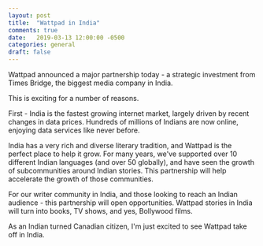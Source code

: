 ```yaml
---
layout: post
title:  "Wattpad in India"
comments: true
date:   2019-03-13 12:00:00 -0500
categories: general
draft: false
---
```


Wattpad announced a major partnership today - a strategic investment from Times Bridge, the biggest media company in India. 

This is exciting for a number of reasons.

First - India is the fastest growing internet market, largely driven by recent changes in data prices. Hundreds of millions of Indians are now online, enjoying data services like never before.

India has a very rich and diverse literary tradition, and Wattpad is the perfect place to help it grow. For many years, we've supported over 10 different Indian languages (and over 50 globally), and have seen the growth of subcommunities around Indian stories. This partnership will help accelerate the growth of those communities. 

For our writer community in India, and those looking to reach an Indian audience - this partnership will open opportunities. Wattpad stories in India will turn into books, TV shows, and yes, Bollywood films.

As an Indian turned Canadian citizen, I'm just excited to see Wattpad take off in India.